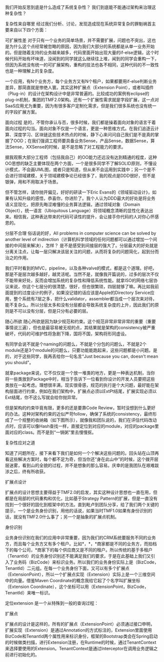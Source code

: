 我们开始反思到底是什么造成了系统复杂性？ 我们到底能不能通过架构来治理这种复杂性？


复杂性来自哪里
经过我们分析、讨论，发现造成现在系统异常复杂的罪魁祸首主要来自以下四个方面：

可扩展性差
对于只有一个业务的简单场景，并不需要扩展，问题也不突出，这也是为什么这个点经常被忽略的原因，因为我们大部分的系统都是从单一业务开始的。但是随着支持的业务越来越多，代码里面开始出现大量的if-else逻辑，这个时候代码开始有坏味道，没闻到的同学就这么继续往上堆，闻到的同学会重构一下，但因为系统没有统一的可扩展架构，重构的技法也各不相同，这种代码的不一致性也是一种理解上的复杂度。

一个应用，有N个业务方，每个业务方又有N个租户，如果都要用if-else判断业务差异，那简直就是惨绝人寰。其实这种扩展点（Extension Point），或者叫插件（Plug-in）的设计在架构设计中是非常普遍的。比较成功的案例有eclipse的plug-in机制，集团的TMF2.0架构。还有一个扩展性需求就是字段扩展，这一点对SaaS应用尤为重要，因为有很多客户定制化需求，但是我们很多系统也没有统一的字段扩展方案。


面向过程
是的，不管你承认与否，很多时候，我们都是操着面向对象的语言干着面向过程的勾当。面向对象不仅是一个语言，更是一种思维方式。在我们追逐云计算、深度学习、区块链这些技术热点的时候，静下心来问问自己我们是不是真的掌握了OOD；在我们强调工程师要具备业务Sense，产品Sense，数据Sense，算法Sense，XXSense的时候，是不是忽略了对工程能力的要求。

据我观察大部分工程师（包括我自己）的OO能力还远没有达到精通的程度，这种OO思想的缺乏主要体现在两个方面，一个是很多同学不了解SOLID原则，不懂设计模式，不会画UML图，或者只是知道，但从来不会运用到实践中；另一个是不会进行领域建模，关于领域建模争论已经很多了，我的观点是DDD很好，但不是银弹，用和不用取决于场景。

但不管怎样，请你抛开偏见，好好的研读一下Eric Evans的《领域驱动设计》，如果有认知升级的感悟，恭喜你，你进阶了。我个人认为DDD最大的好处是将业务语义显现化，把原先晦涩难懂的业务算法逻辑，通过领域对象（Domain Object），统一语言（Ubiquitous Language）将领域概念清晰的显性化表达出来。相信我，这种表达带来的代码可读性的提升，会让接手你代码的人对你心怀感恩的。

分层不合理
俗话说的好，All problems in computer science can be solved by another level of indirection（计算机科学领域的任何问题都可以通过增加一个间接的中间层来解决），怎样？ 是不是感受到间接层的强大了。分层最大的好处就是分离关注点，让每一层只解决该层关注的问题，从而将复杂的问题简化，起到分而治之的作用。

我们平时看到的MVC，pipeline，以及各种valve的模式，都是这个道理。好吧，那是不是层次越多越好，越灵活呢。当然不是，就像我开篇说的，过多的层次不仅不能带来好处，反而会增加系统的复杂性和降低系统性能。就拿ISO的网络七层协议来说，你这个七层分的很清楚，很好，但也很繁琐，四层就够了嘛。再比如我前面提到的过度设计的例子，如果没记错的话应该是Apple的Directory Service应用，整个系统有7层之多，把什么validator，assembler都当成一个层次来对待，能不复杂么。所以分层太多和没有分层都会导致系统复杂度的上升，因此我们的原则是不可以没有分层，但是只分有必要的层。


随心所欲
随心所欲是因为缺少规范和约束。这个规范非常非常非常的重要（重要事情说三遍），但也是最容易被无视的点，其结果就是架构的consistency被严重破坏，代码的可维护性将急剧下降，国将不国，架构将形同虚设。

有同学会说不就是个naming的问题么，不就是个分包的问题么，不就是2个module还是3个module的问题么，只要功能能跑起来，这些问题都是小问题。是的，对于这些同学，我再丢给你一句名言“Just because you can, doesn't mean you should"。

就拿package来说，它不仅仅是一个放一堆类的地方，更是一种表达机制，当你将一些类放到Package中时，相当于告诉下一位看到你设计的开发人员要把这些类放在一起考虑。理想很丰满，现实很骨感，规范的执行是个大问题，最好能在架构层面进行约束，例如在我们架构中，扩展点必须以ExtPt结尾，扩展实现必须以Ext结尾，你不这么写就会给你抛异常。

但是架构的约束毕竟有限，更多的还是要靠Code Review，暂时没想到什么更好的办法。这种对架构约束的近似严苛follow，确保了系统的consistency，最终形成了一个规整的收纳箱（如下图所示），就像我和团队说的，我们在评估代码改动点时，应该可以像Hash查找一样，直接定位到对应的module，对应的package里面对应的class。而不是到“一锅粥”里去慢慢抠。



复杂性应对之道

知道了问题所在，接下来看下我们是如何一个个解决这些问题的。回头站在山顶再看这些解决方案时，每个都不足为奇，但当你还“身在此山中”的时候，这个拨开层层迷雾，看到山的全貌的过程，并不是想象的那么容易。庆幸的是我团队在艰难跋涉之后，终有所收获。

扩展点设计

扩展点的设计思想主要得益于TMF2.0的启发，其实这种设计思想也一直在用，但都是在局部的代码重构和优化，比如基于Strategy Pattern的扩展，但是一直没有找到一个很好的固化到框架中的方法。直到毗卢到团队分享，给了我们两个关键的提示，一个是业务身份识别，用他的话说，如果当时TMF1.0如果有身份识别的话，就没有TMF2.0什么事了；另一个是抽象的扩展点机制。

身份识别

业务身份识别在我们的应用中非常重要，因为我们的CRM系统要服务不同的业务方，而且每个业务方又有多个租户。比如*，*，*商家都是不同的业务方，而拍档下的每个公司，*商家下的每个供应商又是不同的租户。所以传统的基于多租户（TenantId）的业务身份识别还不能满足我们的要求，于是在此基础上我们又引入了业务码（BizCode）来标识业务。所以我们的业务身份实际上是（BizCode，TenantId）二元组。在每一个业务身份下面，又可以有多个扩展点（ExtensionPoint），所以一个扩展点实现（Extension）实际上是一个三维空间中的向量。借鉴Maven Coordinate的概念我给它起了个名字叫扩展坐标（Extension Coordinate），这个坐标可以用（ExtensionPoint，BizCode，TenantId）来唯一标识。

定位extension 是一个从特殊到一般的查询过程：

扩展点

扩展点的设计是这样的，所有的扩展点（ExtensionPoint）必须通过接口申明，扩展实现（Extension）是通过Annotation的方式标注的，Extension里面使用BizCode和TenantId两个属性用来标识身份，框架的Bootstrap类会在Spring启动的时候做类扫描，进行Extension注册，在Runtime的时候，通过TenantContext来选择要使用的Extension。TenantContext是通过Interceptor在调用业务逻辑之前进行初始化的。


